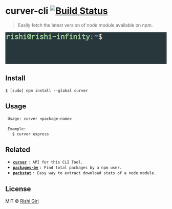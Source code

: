 # curver-cli [![Build Status](https://travis-ci.org/CodeDotJS/curver-cli.svg?branch=master)](https://travis-ci.org/CodeDotJS/curver-cli)

> Easily fetch the latest version of node module available on npm.

<p align="center"><img src="https://raw.githubusercontent.com/rishigiridotcom/rishigiri.com/f0b62f5ae20418ef8775d0ea2ac692bf877411ba/github/ezgif-3-ee86b7384b.gif"></p>

## Install

```
$ [sudo] npm install --global curver
```

## Usage

```
 Usage: curver <package-name>

 Example:
   $ curver express
```

## Related

- __[`curver`](https://github.com/CodeDotJS/curver)__ `: API for this CLI Tool.`
- __[`packages-by`](https://github.com/CodeDotJS/packages-by-cli)__ `: Find total packages by a npm user.`
- __[`packstat`](https://github.com/CodeDotJS/packstat-cli)__ `: Easy way to extract download stats of a node module.`

## License

MIT &copy; [Rishi Giri](https://rishigiri.com)
